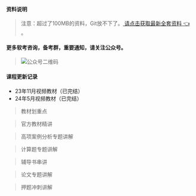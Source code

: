 #### 资料说明
> 注意：超过了100MB的资料，Git放不下了。[ 请点击获取最新全套资料 👈  ](https://91ke.cn/)。 


#### 更多软考咨询，备考群，重要通知，请关注公众号。
> ![公众号二维码](https://chaidingoss.oss-cn-hangzhou.aliyuncs.com/qrcode.jpg)

#### 课程更新记录

- 23年11月视频教材（已完结）
- 24年5月视频教材（已完结）

> 教材划重点

> 官方教材精讲

> 高项案例分析专题讲解

> 计算题专题讲解

> 辅导书串讲

> 论文专题讲解

> 押题冲刺讲解

